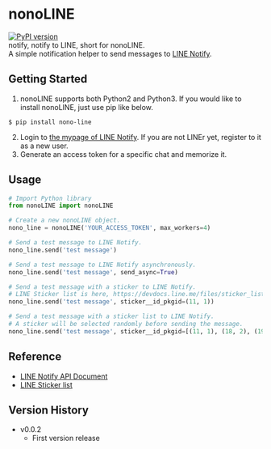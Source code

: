 # nonoLINE
[![PyPI version](https://badge.fury.io/py/nono-line.svg)](https://badge.fury.io/py/nono-line)<br/>
notify, notify to LINE, short for nonoLINE.<br/>
A simple notification helper to send messages to [LINE Notify](https://notify-bot.line.me/en/).

## Getting Started
1. nonoLINE supports both Python2 and Python3. If you would like to install nonoLINE, just use pip like below.
```shell
$ pip install nono-line
```
2. Login to [the mypage of LINE Notify](https://notify-bot.line.me/my/). If you are not LINEr yet, register to it as a new user.
3. Generate an access token for a specific chat and memorize it.

## Usage
```python
# Import Python library
from nonoLINE import nonoLINE

# Create a new nonoLINE object.
nono_line = nonoLINE('YOUR_ACCESS_TOKEN', max_workers=4)

# Send a test message to LINE Notify.
nono_line.send('test message')

# Send a test message to LINE Notify asynchronously.
nono_line.send('test message', send_async=True)

# Send a test message with a sticker to LINE Notify.
# LINE Sticker list is here, https://devdocs.line.me/files/sticker_list.pdf.
nono_line.send('test message', sticker__id_pkgid=(11, 1))

# Send a test message with a sticker list to LINE Notify.
# A sticker will be selected randomly before sending the message.
nono_line.send('test message', sticker__id_pkgid=[(11, 1), (18, 2), (194, 3), (272, 4)])
```

## Reference
* [LINE Notify API Document](https://notify-bot.line.me/doc/en/)
* [LINE Sticker list](https://devdocs.line.me/files/sticker_list.pdf)

## Version History
* v0.0.2
  * First version release

